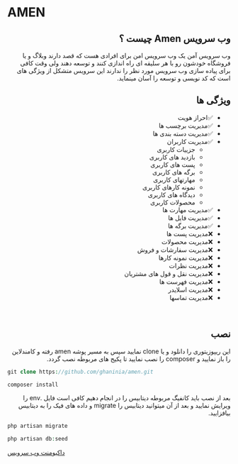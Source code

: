 <div dir="rtl" align="right">

<h1 dir="ltr" align="left">AMEN</h1>
<h2>وب سرویس Amen چیست ؟</h2>

<p>وب سرویس آمن یک وب سرویس امن برای افرادی هست که قصد دارند وبلاگ  و یا فروشگاه خودشون رو با هر سلیقه ای راه اندازی کنند و توسعه دهند ولی وقت کافی برای پیاده سازی وب سرویس مورد نظر را ندارند این سرویس متشکل از ویژگی های است که کد نویسی و توسعه را آسان مینماید.</p>

## ویژگی ها
- ✅احراز هویت
- ✅مدیریت برچسب ها
- ✅مدیریت دسته بندی ها
- ✅مدیریت کاربران
    - جزییات کاربری
    - بازدید های کاربری
    - پست های کاربری 
    - برگه های کاربری
    - مهارتهای کاربری
    - نمونه کارهای کاربری
    - دیدگاه های کاربری
    - محصولات کاربری
- ✅مدیریت مهارت ها
- ✅مدیریت فایل ها
- ✅مدیریت برگه ها
- ❌مدیریت پست ها
- ❌مدیریت محصولات
- ❌مدیریت سفارشات و فروش
- ❌مدیریت نمونه کارها
- ❌مدیریت نظرات
- ❌مدیریت نقل و قول های مشتریان
- ❌مدیریت فهرست ها
- ❌مدیریت اسلایدر
- ❌مدیریت تماسها

<br />

## نصب
این ریپوزیتوری را دانلود و یا clone نمایید سپس به مسیر پوشه amen رفته و کامندلاین را باز نمایید و composer را نصب نمایید تا پکیج های مربوطه نصب گردد.
</div>

```php
git clone https://github.com/ghaninia/amen.git
```

```php
composer install
```

<p dir="rtl" align="right">بعد از نصب باید کانفیگ مربوطه دیتابیس را در انجام دهیم کافی است فایل .env را ویرایش نمایید و بعد از آن میتوانید دیتابیس را migrate و داده های فیک را به دیتابیس بیافزایید.</p>

```php
php artisan migrate
```

```php
php artisan db:seed
```

<a href="https://documenter.getpostman.com/view/14577533/TzmBCtDy#7ee5cd45-65dd-4666-a9d6-b7d498982d75" target="_blank">
داکیومنت وب سرویس
</a>
